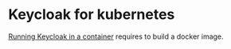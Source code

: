 # Keycloak for kubernetes

[Running Keycloak in a container](https://www.keycloak.org/server/containers) requires to build a docker image.
